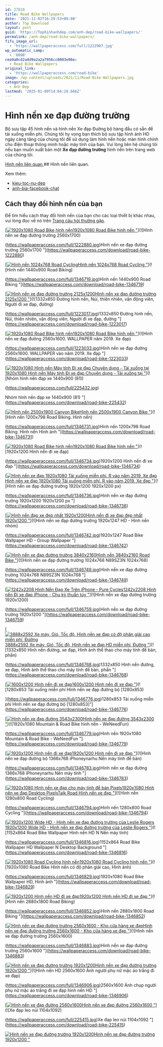 ```yaml
---
id: 27810
title: Road Bike Wallpapers
date: '2021-11-02T16:29:53+00:00'
author: Top Download
layout: post
guid: 'https://Tophinhanhdep.com/anh-dep/road-bike-wallpapers/'
permalink: /anh-dep/road-bike-wallpapers/
fifu_image_url:
  - 'https://wallpaperaccess.com/full/1222907.jpg'
wp_automatic_camp:
  - '8098'
cea9a0cd2a4d9a2a2a7956cc8003e96e:
  - Road Bike Wallpapers
original_link:
  - 'https://wallpaperaccess.com/road-bike'
image: /wp-content/uploads/2021/11/Road-Bike-Wallpapers.jpg
categories:
  - Ảnh Đẹp
lastmod: '2025-01-09T14:04:28.666Z'
---
```

# Hình nền xe đạp đường trường

Bộ sưu tập 45 hình nền và hình nền Xe đạp Đường bộ hàng đầu có sẵn để tải xuống miễn phí. Chúng tôi hy vọng bạn thích bộ sưu tập hình ảnh HD ngày càng tăng của chúng tôi để sử dụng làm hình nền hoặc màn hình chính cho điện thoại thông minh hoặc máy tính của bạn. Vui lòng liên hệ chúng tôi nếu bạn muốn xuất bản một **Xe đạp đường trường** hình nền trên trang web của chúng tôi.

[Hình nền liên quan ](#related) ## Hình nền liên quan.

   
 Xem thêm:

   
- [kieu-toc-nu-dep](https://tophinhanhdep.com/toc-dep/kieu-toc-nu-dep/)
- [anh-bia-facebook-chat](https://tophinhanhdep.com/anh-bia/anh-bia-facebook-chat/)

## Cách thay đổi hình nền của bạn

Để tìm hiểu cách thay đổi hình nền của bạn cho các loại thiết bị khác nhau, vui lòng đọc về nó trên [Trang câu hỏi thường gặp](https://tophinhanhdep.com/faq/).

  
[[![1920x1080 Road Bike hình nền](https://wallpaperaccess.com/full/1222907.jpg)1920x1080 Road Bike hình nền "](https://wallpaperaccess.com/download/road-bike-1222907)](![Hình nền xe đạp đường trường 2560x1700)

(https://wallpaperaccess.com/full/1222880.jpg)Hình nền xe đạp đường trường 2560x1700 "](https://wallpaperaccess.com/download/road-bike-1222880)

[[![Hình nền 1024x768 Road Cycling](https://wallpaperaccess.com/full/1222918.jpg)Hình nền 1024x768 Road Cycling "](https://wallpaperaccess.com/download/road-bike-1222918)](![Hình nền 1440x900 Road Biking)

(https://wallpaperaccess.com/full/1346719.jpg)Hình nền 1440x900 Road Biking "](https://wallpaperaccess.com/download/road-bike-1346719)

[[![Hình nền xe đạp đường trường 2125x1200](https://wallpaperaccess.com/full/1346721.jpg)Hình nền xe đạp đường trường 2125x1200 "](https://wallpaperaccess.com/download/road-bike-1346721)](![1332x850 Đường hình nền, Núi, thiên nhiên, vận động viên, Người đi xe đạp, đường)

(https://wallpaperaccess.com/full/1223017.jpg)1332x850 Đường hình nền, Núi, thiên nhiên, vận động viên, Người đi xe đạp, đường "](https://wallpaperaccess.com/download/road-bike-1223017)

[[![1920x1080 Road Bike hình nền](https://wallpaperaccess.com/full/1346726.jpg)1920x1080 Road Bike hình nền "](https://wallpaperaccess.com/download/road-bike-1346726)](![Hình nền xe đạp đường 2560x1600.  WALLPAPER năm 2019. Xe đạp)

(https://wallpaperaccess.com/full/1223033.jpg)Hình nền xe đạp đường 2560x1600. WALLPAPER vào năm 2019. Xe đạp "](https://wallpaperaccess.com/download/road-bike-1223033)

[[![1920x1080 Hình nền Máy tính Đi xe đạp Chuyên dụng - Tải xuống tại](https://wallpaperaccess.com/full/1346729.jpg)1920x1080 Hình nền Máy tính Đi xe đạp Chuyên dụng - Tải xuống tại "](https://wallpaperaccess.com/download/road-bike-1346729)](![Nhóm hình nền đạp xe 1440x900 (81))

(https://wallpaperaccess.com/full/225432.jpg)

Nhóm hình nền đạp xe 1440x900 (81) "](https://wallpaperaccess.com/download/road-bike-225432)

[[![Hình nền 2500x1900 Canyon Bike](https://wallpaperaccess.com/full/1346730.jpg)Hình nền 2500x1900 Canyon Bike "](https://wallpaperaccess.com/download/road-bike-1346730)](![Hình nền 1200x798 Road Biking.  Hình nền)

(https://wallpaperaccess.com/full/1346731.jpg)Hình nền 1200x798 Road Biking. Hình nền Hình ảnh "](https://wallpaperaccess.com/download/road-bike-1346731)

[[![1920x1080 Road Bike hình nền](https://wallpaperaccess.com/full/1222981.jpg)1920x1080 Road Bike hình nền "](https://wallpaperaccess.com/download/road-bike-1222981)](![1920x1200 Hình nền đi xe đạp)

(https://wallpaperaccess.com/full/1346734.jpg)1920x1200 Hình nền đi xe đạp "](https://wallpaperaccess.com/download/road-bike-1346734)

[[![Hình nền xe đạp 1920x1080 Tải xuống miễn phí.  R vào năm 2019. Xe đạp](https://wallpaperaccess.com/full/333427.jpg)Hình nền xe đạp 1920x1080 Tải xuống miễn phí. R vào năm 2019. Xe đạp "](https://wallpaperaccess.com/download/road-bike-333427)](![Hình nền xe đạp đường trường 1920x1200 1920x1200 px)

(https://wallpaperaccess.com/full/1346736.jpg)Hình nền xe đạp đường trường 1920x1200 1920x1200 px "](https://wallpaperaccess.com/download/road-bike-1346736)

[[![Hình nền đạp xe đẹp nhất 1920x1200](https://wallpaperaccess.com/full/1346741.jpg)Hình nền đi xe đạp đẹp nhất 1920x1200 "](https://wallpaperaccess.com/download/road-bike-1346741)](![Hình nền xe đạp đường trường 1920x1247 HD - Hình nền nhóm)

(https://wallpaperaccess.com/full/1346742.jpg)1920x1247 Road Bike Wallpaper HD - Group Wallpaper "](https://wallpaperaccess.com/download/road-bike-1346742)

[[![Hình nền xe đạp đường trường 3840x2160](https://wallpaperaccess.com/full/1346746.jpg)Hình nền 3840x2160 Road Bike "](https://wallpaperaccess.com/download/road-bike-1346746)](![Hình nền xe đạp đường trường 1024x768 N89SZ3N 1024x768)

(https://wallpaperaccess.com/full/1346749.jpg)Hình nền xe đạp đường trường 1024x768 N89SZ3N 1024x768 "](https://wallpaperaccess.com/download/road-bike-1346749)

[[![1242x2208 Hình Nền Đạp Xe Trên iPhone - Pure Cycles](https://wallpaperaccess.com/full/1222933.jpg)1242x2208 Hình nền Đi xe đạp iPhone - Chu kỳ thuần túy "](https://wallpaperaccess.com/download/road-bike-1222933)](![Hình nền xe đạp đường trường 1920x1200)

(https://wallpaperaccess.com/full/1346759.jpg)Hình nền xe đạp đường trường 1920x1200 "](https://wallpaperaccess.com/download/road-bike-1346759)

[[![3888x2592 Xe máy, Gió, Tốc độ, Hình nền xe đạp có độ phân giải cao miễn phí, Đường](https://wallpaperaccess.com/full/1346763.jpg)3888x2592 Xe máy, Gió, Tốc độ, Hình nền xe đạp HD miễn phí, Đường "](https://wallpaperaccess.com/download/road-bike-1346763)](![1332x850 Hình nền đường, xe đạp, Hình ảnh thể thao cho máy tính để bàn, phần)

(https://wallpaperaccess.com/full/1346768.jpg)1332x850 Hình nền đường, xe đạp, Hình ảnh thể thao cho máy tính để bàn, phần "](https://wallpaperaccess.com/download/road-bike-1346768)

[[![1600x1200 Hình nền đi xe đạp](https://wallpaperaccess.com/full/1346775.jpg)1600x1200 Hình nền đi xe đạp "](https://wallpaperaccess.com/download/road-bike-1346775)](![1280x853 Tải xuống miễn phí Hình nền xe đạp đường bộ [1280x853)

](https://wallpaperaccess.com/full/1346776.jpg)1280x853 Tải xuống miễn phí Hình nền xe đạp đường bộ \[1280x853\]"](https://wallpaperaccess.com/download/road-bike-1346776)

[[![Hình nền xe đạp đường 3543x2300](https://wallpaperaccess.com/full/1346777.jpg)Hình nền xe đạp đường 3543x2300 "](https://wallpaperaccess.com/download/road-bike-1346777)](![1920x1080 Mountain & Road Bike hình nền - WeNeedFun)

(https://wallpaperaccess.com/full/1346779.jpg)Hình nền 1920x1080 Mountain &amp; Road Bike - WeNeedFun "](https://wallpaperaccess.com/download/road-bike-1346779)

[[![1920x1200 Hình nền đi xe đạp](https://wallpaperaccess.com/full/1346782.jpg)1920x1200 Hình nền đi xe đạp "](https://wallpaperaccess.com/download/road-bike-1346782)](![Hình nền xe đạp đường bộ 1366x768 iPhoneynarhu Nền máy tính để bàn)

(https://wallpaperaccess.com/full/1346783.jpg)Hình nền xe đạp đường 1366x768 iPhoneynarhu Nền máy tính "](https://wallpaperaccess.com/download/road-bike-1346783)

[[![1920x1080 Hình nền xe đạp cho máy tính để bàn Pixels](https://wallpaperaccess.com/full/1346791.jpg)1920x1080 Hình nền xe đạp Desktop PixelsTalk Road Hình nền xe đạp "](https://wallpaperaccess.com/download/road-bike-1346791)](![Hình nền 1280x800 Road Cycling)

(https://wallpaperaccess.com/full/1346794.jpg)Hình nền 1280x800 Road Cycling "](https://wallpaperaccess.com/download/road-bike-1346794)

[[![1920x1200 Wide HD - Hình nền xe đạp đường trường của Leslie Rogers](https://wallpaperaccess.com/full/1346806.jpg)1920x1200 Wide HD - Hình nền xe đạp đường trường của Leslie Rogers "](https://wallpaperaccess.com/download/road-bike-1346806)](![1152x864 Road Bike Wallpaper Hình nền HD N Nền máy tính)

(https://wallpaperaccess.com/full/1346816.jpg)1152x864 Road Bike Wallpaper HD Wallpaper N Desktop Background "](https://wallpaperaccess.com/download/road-bike-1346816)

[[![1920x1080 Road Cycling hình nền](https://wallpaperaccess.com/full/1346821.jpg)1920x1080 Road Cycling hình nền "](https://wallpaperaccess.com/download/road-bike-1346821)](![1920x1080 Road Bike Hình nền có độ phân giải cao, Hình ảnh)

(https://wallpaperaccess.com/full/1346829.jpg)1920x1080 Road Bike Wallpaper HD, Hình ảnh "](https://wallpaperaccess.com/download/road-bike-1346829)

[[![1920x1200 Hình nền HD đi xe đạp](https://wallpaperaccess.com/full/1346835.jpg)1920x1200 Hình nền HD đi xe đạp "](https://wallpaperaccess.com/download/road-bike-1346835)](![Hình nền 2880x1800 Road Biking)

(https://wallpaperaccess.com/full/1346852.jpg)Hình nền 2880x1800 Road Biking "](https://wallpaperaccess.com/download/road-bike-1346852)

[[![Hình nền xe đạp đường trường 2560x1600 - Kho cửa hàng xe đạp](https://wallpaperaccess.com/full/1346869.jpg)Hình nền xe đạp đường trường 2560x1600 - Kho cửa hàng xe đạp "](https://wallpaperaccess.com/download/road-bike-1346869)](![Hình nền xe đạp đường trường 2560x1600)

(https://wallpaperaccess.com/full/1346883.jpg)Hình nền xe đạp đường trường 2560x1600 "](https://wallpaperaccess.com/download/road-bike-1346883)

[[![Hình nền xe đạp đường trường 1920x1200](https://wallpaperaccess.com/full/1346899.jpg)Hình nền xe đạp đường trường 1920x1200 "](https://wallpaperaccess.com/download/road-bike-1346899)](![Hình nền HD 2560x1600 Ảnh người phụ nữ mặc áo trắng đi xe đạp)

(https://wallpaperaccess.com/full/1346906.jpg)2560x1600 Ảnh chụp người phụ nữ mặc áo trắng đi xe đạp hình nền HD "](https://wallpaperaccess.com/download/road-bike-1346906)

[[![Hình nền xe đạp đường 2560x1600](https://wallpaperaccess.com/full/1346920.jpg)Hình nền xe đạp đường 2560x1600 "](https://wallpaperaccess.com/download/road-bike-1346920)](![Xe đạp leo núi 1104x1092)

(https://wallpaperaccess.com/full/225415.jpg)Xe đạp leo núi 1104x1092 "](https://wallpaperaccess.com/download/road-bike-225415)

[![Hình nền xe đạp đường trường 1920x1200](https://wallpaperaccess.com/full/1346930.jpg)Hình nền xe đạp đường trường 1920x1200 "](https://wallpaperaccess.com/download/road-bike-1346930)
